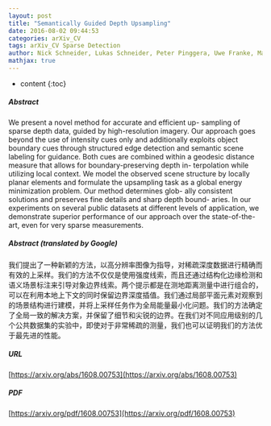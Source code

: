 ```yaml
---
layout: post
title: "Semantically Guided Depth Upsampling"
date: 2016-08-02 09:44:53
categories: arXiv_CV
tags: arXiv_CV Sparse Detection
author: Nick Schneider, Lukas Schneider, Peter Pinggera, Uwe Franke, Marc Pollefeys, Christoph Stiller
mathjax: true
---
```


* content
{:toc}

##### Abstract
We present a novel method for accurate and efficient up- sampling of sparse depth data, guided by high-resolution imagery. Our approach goes beyond the use of intensity cues only and additionally exploits object boundary cues through structured edge detection and semantic scene labeling for guidance. Both cues are combined within a geodesic distance measure that allows for boundary-preserving depth in- terpolation while utilizing local context. We model the observed scene structure by locally planar elements and formulate the upsampling task as a global energy minimization problem. Our method determines glob- ally consistent solutions and preserves fine details and sharp depth bound- aries. In our experiments on several public datasets at different levels of application, we demonstrate superior performance of our approach over the state-of-the-art, even for very sparse measurements.

##### Abstract (translated by Google)
我们提出了一种新颖的方法，以高分辨率图像为指导，对稀疏深度数据进行精确而有效的上采样。我们的方法不仅仅是使用强度线索，而且还通过结构化边缘检测和语义场景标注来引导对象边界线索。两个提示都是在测地距离测量中进行组合的，可以在利用本地上下文的同时保留边界深度插值。我们通过局部平面元素对观察到的场景结构进行建模，并将上采样任务作为全局能量最小化问题。我们的方法确定了全局一致的解决方案，并保留了细节和尖锐的边界。在我们对不同应用级别的几个公共数据集的实验中，即使对于非常稀疏的测量，我们也可以证明我们的方法优于最先进的性能。

##### URL
[https://arxiv.org/abs/1608.00753](https://arxiv.org/abs/1608.00753)

##### PDF
[https://arxiv.org/pdf/1608.00753](https://arxiv.org/pdf/1608.00753)

